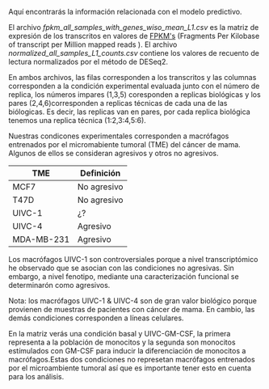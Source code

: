 Aquí encontrarás la información relacionada con el modelo predictivo. 

El archivo *fpkm_all_samples_with_genes_wiso_mean_L1.csv* es la matriz de expresión de los transcritos en valores de [FPKM's](https://www.rna-seqblog.com/rpkm-fpkm-and-tpm-clearly-explained/) (Fragments Per Kilobase of transcript per Million mapped reads ). El archivo *normalized_all_samples_L1_counts.csv* contiene los valores de recuento de lectura normalizados por el método de DESeq2.

En ambos archivos, las filas corresponden a los transcritos y las columnas corresponden a la condición experimental evaluada junto con el número de replica, los números impares (1,3,5) coresponden a replicas biológicas y los pares (2,4,6)corresponden a replicas técnicas de cada una de las biólogicas. Es decir, las replicas van en pares, por cada replica biológica tenemos una replica técnica (1:2,3:4,5:6). 

Nuestras condicones experimentales corresponden a macrófagos entrenados por el micromabiente tumoral (TME) del cáncer de mama. Algunos de ellos se consideran agresivos y otros no agresivos.

| TME | Definición |
|--------------|-------------|
| MCF7 | No agresivo |
| T47D | No agresivo |
| UIVC-1 | ¿? |
| UIVC-4 | Agresivo | 
| MDA-MB-231 | Agresivo |


Los macrófagos UIVC-1 son controversiales porque a nivel transcriptómico he observado que se asocian con las condiciones no agresivas. Sin embargo, a nivel fenotipo, mediante una caracterización funcional se determinarón como agresivos. 

Nota: los macrófagos UIVC-1 & UIVC-4 son de gran valor biológico porque provienen de muestras de pacientes con cáncer de mama. En cambio, las demás condiciones corresponden a líneas celulares.

En la matriz verás una condición basal y UIVC-GM-CSF, la primera representa a la población de monocitos y la segunda son monocitos estímulados con GM-CSF para inducir la diferenciación de monocitos a macrófagos.Estas dos condiciones no represetan macrófagos entrenados por el microambiente tumoral así que es importante tener esto en cuenta para los análisis.   
